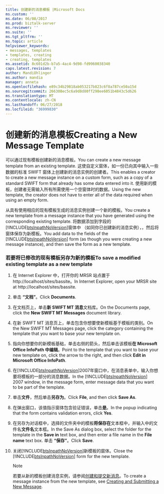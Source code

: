 ```yaml
---
title: 创建新的消息模板 |Microsoft Docs
ms.custom: ''
ms.date: 06/08/2017
ms.prod: biztalk-server
ms.reviewer: ''
ms.suite: ''
ms.tgt_pltfrm: ''
ms.topic: article
helpviewer_keywords:
- messages, templates
- templates, creating
- creating, templates
ms.assetid: 8c601d2b-b7a5-4ac4-9d98-fd9960038340
caps.latest.revision: 7
author: MandiOhlinger
ms.author: mandia
manager: anneta
ms.openlocfilehash: e89c34b29818ab053217b823c6f8a787ce50a15d
ms.sourcegitcommit: 266308ec5c6a9d8d80ff298ee6051b4843c5d626
ms.translationtype: MT
ms.contentlocale: zh-CN
ms.lasthandoff: 06/27/2018
ms.locfileid: "36999830"
---
```

# <a name="creating-a-new-message-template"></a><span data-ttu-id="c925a-102">创建新的消息模板</span><span class="sxs-lookup"><span data-stu-id="c925a-102">Creating a New Message Template</span></span>
<span data-ttu-id="c925a-103">可以通过现有模板创建新的消息模板。</span><span class="sxs-lookup"><span data-stu-id="c925a-103">You can create a new message template from an existing template.</span></span> <span data-ttu-id="c925a-104">这使自定义窗体，如一份已向其中输入一些数据的标准 SWIFT 窗体上创建新的消息实例的创建者。</span><span class="sxs-lookup"><span data-stu-id="c925a-104">This enables a creator to create a new message instance on a custom form, such as a copy of a standard SWIFT form that already has some data entered into it.</span></span> <span data-ttu-id="c925a-105">使用新的模板，创建者无需输入所有所需使用一个空窗体时的数据。</span><span class="sxs-lookup"><span data-stu-id="c925a-105">Using the new template, the creator does not have to enter all of the data required when using an empty form.</span></span>  
  
 <span data-ttu-id="c925a-106">从具有使用相应的现有模板生成的消息实例创建一个新的模板。</span><span class="sxs-lookup"><span data-stu-id="c925a-106">You create a new template from a message instance that you have generated using the corresponding existing template.</span></span> <span data-ttu-id="c925a-107">将数据添加到字段的[!INCLUDE[btsInpathNoVersion](../../includes/btsinpathnoversion-md.md)]窗体中 （如同你已创建新的消息实例），，然后将窗体保存为新模板。</span><span class="sxs-lookup"><span data-stu-id="c925a-107">You add data to the fields of the [!INCLUDE[btsInpathNoVersion](../../includes/btsinpathnoversion-md.md)] form (as though you were creating a new message instance), and then save the form as a new template.</span></span>  
  
### <a name="to-save-a-modified-existing-template-as-a-new-template"></a><span data-ttu-id="c925a-108">若要将已修改的现有模板另存为新的模板</span><span class="sxs-lookup"><span data-stu-id="c925a-108">To save a modified existing template as a new template</span></span>  
  
1. <span data-ttu-id="c925a-109">在 Internet Explorer 中，打开你的 MRSR 站点置于http://localhost/sites/bassite。</span><span class="sxs-lookup"><span data-stu-id="c925a-109">In Internet Explorer, open your MRSR site at http://localhost/sites/bassite.</span></span>  
  
2. <span data-ttu-id="c925a-110">单击 **“文档”**。</span><span class="sxs-lookup"><span data-stu-id="c925a-110">Click **Documents**.</span></span>  
  
3. <span data-ttu-id="c925a-111">在文档页上，单击**新 SWIFT MT 消息**文档库。</span><span class="sxs-lookup"><span data-stu-id="c925a-111">On the Documents page, click the **New SWIFT MT Messages** document library.</span></span>  
  
4. <span data-ttu-id="c925a-112">在新 SWIFT MT 消息页上，单击包含你想要使新模板基于模板的类别。</span><span class="sxs-lookup"><span data-stu-id="c925a-112">On the New SWIFT MT Messages page, click the category containing the template that you want to base your new template on.</span></span>  
  
5. <span data-ttu-id="c925a-113">指向你想要你的新模板基础，单击右侧的箭头，然后单击该模板**在 Microsoft Office InfoPath 中编辑**。</span><span class="sxs-lookup"><span data-stu-id="c925a-113">Point to the template that you want to base your new template on, click the arrow to the right, and then click **Edit in Microsoft Office InfoPath**.</span></span>  
  
6. <span data-ttu-id="c925a-114">在[!INCLUDE[btsInpathNoVersion](../../includes/btsinpathnoversion-md.md)]2007年窗口中，在消息表单中，输入你想要将模板的一部分的消息数据。</span><span class="sxs-lookup"><span data-stu-id="c925a-114">In the [!INCLUDE[btsInpathNoVersion](../../includes/btsinpathnoversion-md.md)] 2007 window, in the message form, enter message data that you want to be part of the template.</span></span>  
  
7. <span data-ttu-id="c925a-115">单击**文件**，然后单击**另存为**。</span><span class="sxs-lookup"><span data-stu-id="c925a-115">Click **File**, and then click **Save As**.</span></span>  
  
8. <span data-ttu-id="c925a-116">在弹出窗口，该值指示窗体包含验证错误，单击**是**。</span><span class="sxs-lookup"><span data-stu-id="c925a-116">In the popup indicating that the form contains validation errors, click **Yes**.</span></span>  
  
9. <span data-ttu-id="c925a-117">在另存为对话框中，选择的文件夹中的模板**将保存在**文本框中，并输入中的文件名**文件名**文本框。</span><span class="sxs-lookup"><span data-stu-id="c925a-117">In the Save As dialog box, select the folder for the template in the **Save in** text box, and then enter a file name in the **File name** text box.</span></span> <span data-ttu-id="c925a-118">单击 **“保存”**。</span><span class="sxs-lookup"><span data-stu-id="c925a-118">Click **Save**.</span></span>  
  
10. <span data-ttu-id="c925a-119">关闭[!INCLUDE[btsInpathNoVersion](../../includes/btsinpathnoversion-md.md)]新模板的窗体。</span><span class="sxs-lookup"><span data-stu-id="c925a-119">Close the [!INCLUDE[btsInpathNoVersion](../../includes/btsinpathnoversion-md.md)] form for the new template.</span></span>  
  
    > [!NOTE]
    >  <span data-ttu-id="c925a-120">若要从新的模板创建消息实例，请参阅[创建和提交新消息](../../adapters-and-accelerators/accelerator-swift/creating-and-submitting-a-new-message.md)。</span><span class="sxs-lookup"><span data-stu-id="c925a-120">To create a message instance from the new template, see [Creating and Submitting a New Message](../../adapters-and-accelerators/accelerator-swift/creating-and-submitting-a-new-message.md).</span></span>